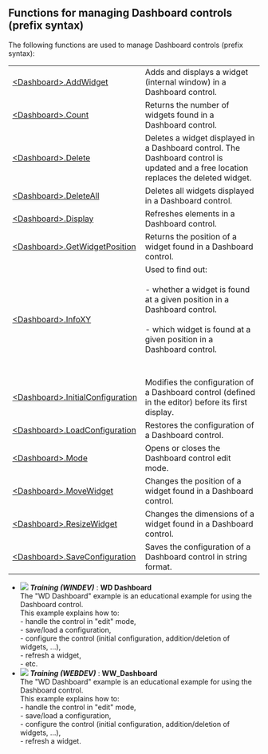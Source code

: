 
## Functions for managing Dashboard controls (prefix syntax)
			

<a name="NOTE1"></a>
<a name="NOTE1_1"></a>
The following functions are used to manage Dashboard controls (prefix syntax):



|   |   |
| --- | --- |
| [&lt;Dashboard&gt;.AddWidget](../WDLang1/1000022502.md) | Adds and displays a widget (internal window) in a Dashboard control. |
| [&lt;Dashboard&gt;.Count](../WDLang1/1000022538.md) | Returns the number of widgets found in a Dashboard control. |
| [&lt;Dashboard&gt;.Delete](../WDLang1/1000022535.md) | Deletes a widget displayed in a Dashboard control. The Dashboard control is updated and a free location replaces the deleted widget. |
| [&lt;Dashboard&gt;.DeleteAll](../WDLang1/1000022536.md) | Deletes all widgets displayed in a Dashboard control. |
| [&lt;Dashboard&gt;.Display](../WDLang1/1000022500.md) | Refreshes elements in a Dashboard control. |
| [&lt;Dashboard&gt;.GetWidgetPosition](../WDLang1/1000022533.md) | Returns the position of a widget found in a Dashboard control. |
| [&lt;Dashboard&gt;.InfoXY](../WDLang1/1000022529.md) | Used to find out:<br><br>- whether a widget is found at a given position in a Dashboard control.<br><br>- which widget is found at a given position in a Dashboard control.<br><br><br> |
| [&lt;Dashboard&gt;.InitialConfiguration](../WDLang1/1000022525.md) | Modifies the configuration of a Dashboard control (defined in the editor) before its first display. |
| [&lt;Dashboard&gt;.LoadConfiguration](../WDLang1/1000022506.md) | Restores the configuration of a Dashboard control. |
| [&lt;Dashboard&gt;.Mode](../WDLang1/1000022532.md) | Opens or closes the Dashboard control edit mode. |
| [&lt;Dashboard&gt;.MoveWidget](../WDLang1/1000022527.md) | Changes the position of a widget found in a Dashboard control. |
| [&lt;Dashboard&gt;.ResizeWidget](../WDLang1/1000022504.md) | Changes the dimensions of a widget found in a Dashboard control. |
| [&lt;Dashboard&gt;.SaveConfiguration](../WDLang1/1000022534.md) | Saves the configuration of a Dashboard control in string format. |






- ![](https://doc.pcsoft.fr/en-US/images/image.awp?langid=3&name=WDDashboard.gif) ***Training (WINDEV)*** : **WD Dashboard** <br>The "WD Dashboard" example is an educational example for using the Dashboard control.<br>This example explains how to:<br>- handle the control in "edit" mode,<br>- save/load a configuration,<br>- configure the control (initial configuration, addition/deletion of widgets, ...),<br>- refresh a widget,<br>- etc.
- ![](https://doc.pcsoft.fr/en-US/images/image.awp?langid=3&name=WW_Dashboard.gif) ***Training (WEBDEV)*** : **WW_Dashboard** <br>The "WD Dashboard" example is an educational example for using the Dashboard control.<br>This example explains how to:<br>- handle the control in "edit" mode, <br>- save/load a configuration, <br>- configure the control (initial configuration, addition/deletion of widgets, ...), <br>- refresh a widget.


